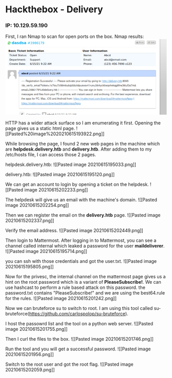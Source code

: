 # Hackthebox - Delivery
### IP: 10.129.59.190

First, I ran Nmap to scan for open ports on the box.
Nmap results:
![](./Pasted%20image%2020210615202449.png)

HTTP has a wider attack surface so I am enumerating it first.
Opening the page gives us a static html page.
![[Pasted%20image%2020210615193922.png]]

While browsing the page, I found 2 new web pages in the machine which are **helpdesk.delivery.htb** and **delivery.htb**.  After adding them to my /etc/hosts file, I can access those 2 pages.

helpdesk.delivery.htb:
![[Pasted image 20210615195033.png]]

delivery.htb:
![[Pasted image 20210615195120.png]]

We can get an account to login by opening a ticket on the helpdesk.
![[Pasted image 20210615202233.png]]

The helpdesk will give us an email with the machine's domain.
![[Pasted image 20210615202254.png]]

Then we can register the email on the **delivery.htb** page.
![[Pasted image 20210615202337.png]]

Verify the email address.
![[Pasted image 20210615202449.png]]

Then login to Mattermost. After logging in to Mattermost, you can see a channel called internal which leaked a password for the user **maildeliverer**.
![[Pasted image 20210615195714.png]]

you can ssh with those credentials and got the user.txt.
![[Pasted image 20210615195805.png]]

Now for the privesc, the internal channel on the mattermost page gives us a hint on the root password which is a variant of **PleaseSubscribe!**. We can use hashcast to perform a rule based attack on this password.
the password.txt contains "PleaseSubscribe!" and we are using the best64.rule for the rules.
![[Pasted image 20210615201242.png]]

Now we can bruteforce su to switch to root. I am using this tool called su-bruteforce(https://github.com/carlospolop/su-bruteforce).

I host the passowrd list and the tool on a python web server.
![[Pasted image 20210615201755.png]]

Then I curl the files to the box.
![[Pasted image 20210615201746.png]]

Run the tool and you will get a successful password.
![[Pasted image 20210615201956.png]]

Switch to the root user and got the root flag.
![[Pasted image 20210615202059.png]]
